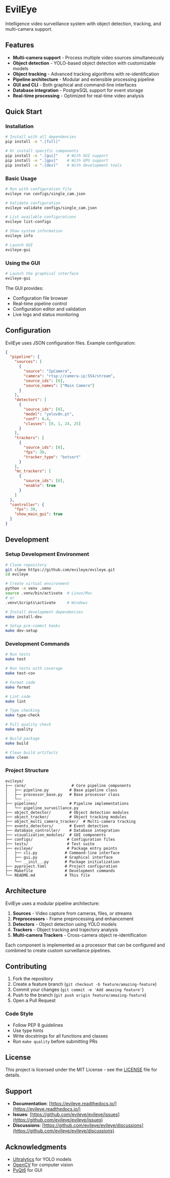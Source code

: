 # EvilEye

Intelligence video surveillance system with object detection, tracking, and multi-camera support.

## Features

- **Multi-camera support** - Process multiple video sources simultaneously
- **Object detection** - YOLO-based object detection with customizable models
- **Object tracking** - Advanced tracking algorithms with re-identification
- **Pipeline architecture** - Modular and extensible processing pipeline
- **GUI and CLI** - Both graphical and command-line interfaces
- **Database integration** - PostgreSQL support for event storage
- **Real-time processing** - Optimized for real-time video analysis

## Quick Start

### Installation

```bash
# Install with all dependencies
pip install -e ".[full]"

# Or install specific components
pip install -e ".[gui]"    # With GUI support
pip install -e ".[gpu]"    # With GPU support
pip install -e ".[dev]"    # With development tools
```

### Basic Usage

```bash
# Run with configuration file
evileye run configs/single_cam.json

# Validate configuration
evileye validate configs/single_cam.json

# List available configurations
evileye list-configs

# Show system information
evileye info

# Launch GUI
evileye-gui
```

### Using the GUI

```bash
# Launch the graphical interface
evileye-gui
```

The GUI provides:
- Configuration file browser
- Real-time pipeline control
- Configuration editor and validation
- Live logs and status monitoring

## Configuration

EvilEye uses JSON configuration files. Example configuration:

```json
{
  "pipeline": {
    "sources": [
      {
        "source": "IpCamera",
        "camera": "rtsp://camera-ip:554/stream",
        "source_ids": [0],
        "source_names": ["Main Camera"]
      }
    ],
    "detectors": [
      {
        "source_ids": [0],
        "model": "yolov8n.pt",
        "conf": 0.4,
        "classes": [0, 1, 24, 25]
      }
    ],
    "trackers": [
      {
        "source_ids": [0],
        "fps": 30,
        "tracker_type": "botsort"
      }
    ],
    "mc_trackers": [
      {
        "source_ids": [0],
        "enable": true
      }
    ]
  },
  "controller": {
    "fps": 30,
    "show_main_gui": true
  }
}
```

## Development

### Setup Development Environment

```bash
# Clone repository
git clone https://github.com/evileye/evileye.git
cd evileye

# Create virtual environment
python -m venv .venv
source .venv/bin/activate  # Linux/Mac
# or
.venv\Scripts\activate     # Windows

# Install development dependencies
make install-dev

# Setup pre-commit hooks
make dev-setup
```

### Development Commands

```bash
# Run tests
make test

# Run tests with coverage
make test-cov

# Format code
make format

# Lint code
make lint

# Type checking
make type-check

# Full quality check
make quality

# Build package
make build

# Clean build artifacts
make clean
```

### Project Structure

```
evileye/
├── core/                    # Core pipeline components
│   ├── pipeline.py         # Base pipeline class
│   ├── processor_base.py   # Base processor class
│   └── ...
├── pipelines/              # Pipeline implementations
│   └── pipeline_surveillance.py
├── object_detector/        # Object detection modules
├── object_tracker/         # Object tracking modules
├── object_multi_camera_tracker/  # Multi-camera tracking
├── events_detectors/       # Event detection
├── database_controller/    # Database integration
├── visualization_modules/  # GUI components
├── configs/               # Configuration files
├── tests/                 # Test suite
├── evileye/               # Package entry points
│   ├── cli.py            # Command-line interface
│   ├── gui.py            # Graphical interface
│   └── __init__.py       # Package initialization
├── pyproject.toml        # Project configuration
├── Makefile              # Development commands
└── README.md             # This file
```

## Architecture

EvilEye uses a modular pipeline architecture:

1. **Sources** - Video capture from cameras, files, or streams
2. **Preprocessors** - Frame preprocessing and enhancement
3. **Detectors** - Object detection using YOLO models
4. **Trackers** - Object tracking and trajectory analysis
5. **Multi-camera Trackers** - Cross-camera object re-identification

Each component is implemented as a processor that can be configured and combined to create custom surveillance pipelines.

## Contributing

1. Fork the repository
2. Create a feature branch (`git checkout -b feature/amazing-feature`)
3. Commit your changes (`git commit -m 'Add amazing feature'`)
4. Push to the branch (`git push origin feature/amazing-feature`)
5. Open a Pull Request

### Code Style

- Follow PEP 8 guidelines
- Use type hints
- Write docstrings for all functions and classes
- Run `make quality` before submitting PRs

## License

This project is licensed under the MIT License - see the [LICENSE](LICENSE) file for details.

## Support

- **Documentation**: [https://evileye.readthedocs.io/](https://evileye.readthedocs.io/)
- **Issues**: [https://github.com/evileye/evileye/issues](https://github.com/evileye/evileye/issues)
- **Discussions**: [https://github.com/evileye/evileye/discussions](https://github.com/evileye/evileye/discussions)

## Acknowledgments

- [Ultralytics](https://github.com/ultralytics/ultralytics) for YOLO models
- [OpenCV](https://opencv.org/) for computer vision
- [PyQt6](https://www.riverbankcomputing.com/software/pyqt/) for GUI
